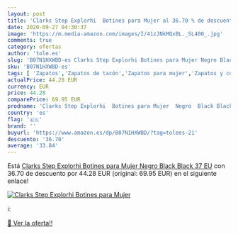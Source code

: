 ```yaml
---
layout: post
title: 'Clarks Step Explorhi  Botines para Mujer al 36.70 % de descuento'
date: 2020-09-27 04:30:37
image: 'https://m.media-amazon.com/images/I/41zJNkMQxBL._SL400_.jpg'
comments: true
category: ofertas
author: 'tole.es'
slug: 'B07N1HXWBD-es Clarks Step Explorhi Botines para Mujer Negro Black Black...'
sku: 'B07N1HXWBD-es'
tags: [ 'Zapatos','Zapatos de tacón','Zapatos para mujer','Zapatos y complementos','botines', ]
actualPrice: 44.28 EUR
currency: EUR
price: 44.28
comparePrice: 69.95 EUR
prodname: 'Clarks Step Explorhi  Botines para Mujer  Negro  Black Black   37 EU'
country: 'es'
flag: '🇪🇸'
brand: ''
buyurl: 'https://www.amazon.es/dp/B07N1HXWBD/?tag=tolees-21'
descuento: '36.70'
average: '33.84'
---
```


Está [Clarks Step Explorhi  Botines para Mujer  Negro  Black Black   37 EU](https://www.amazon.es/dp/B07N1HXWBD/?tag=tolees-21) con 36.70 de descuento por 44.28 EUR (original: 69.95 EUR) en el siguiente enlace!

[![Clarks Step Explorhi  Botines para Mujer](https://m.media-amazon.com/images/I/41zJNkMQxBL._SL400_.jpg)](https://www.amazon.es/dp/B07N1HXWBD/?tag=tolees-21)

ℹ️:


[🛒 Ver la oferta!!](https://www.amazon.es/dp/B07N1HXWBD/?tag=tolees-21)

